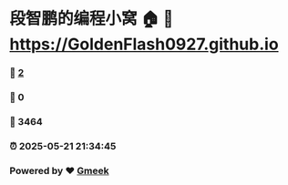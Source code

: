 # 段智鹏的编程小窝 🏠 :link: https://GoldenFlash0927.github.io 
### :page_facing_up: [2](https://GoldenFlash0927.github.io/tag.html) 
### :speech_balloon: 0 
### :hibiscus: 3464 
### :alarm_clock: 2025-05-21 21:34:45 
### Powered by :heart: [Gmeek](https://github.com/Meekdai/Gmeek)
